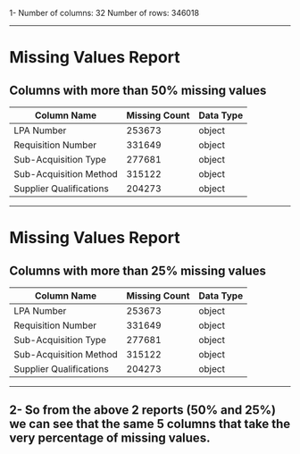 1- Number of columns: 32 Number of rows: 346018

---
# Missing Values Report
## Columns with more than 50% missing values
| Column Name | Missing Count | Data Type |
|-------------|---------------|-----------|
| LPA Number | 253673 | object |
| Requisition Number | 331649 | object |
| Sub-Acquisition Type | 277681 | object |
| Sub-Acquisition Method | 315122 | object |
| Supplier Qualifications | 204273 | object |
---
# Missing Values Report
## Columns with more than 25% missing values
| Column Name | Missing Count | Data Type |
|-------------|---------------|-----------|
| LPA Number | 253673 | object |
| Requisition Number | 331649 | object |
| Sub-Acquisition Type | 277681 | object |
| Sub-Acquisition Method | 315122 | object |
| Supplier Qualifications | 204273 | object |
---
2- So from the above 2 reports (50% and 25%) we can see that the same 5 columns that take the very percentage of missing values.
---
